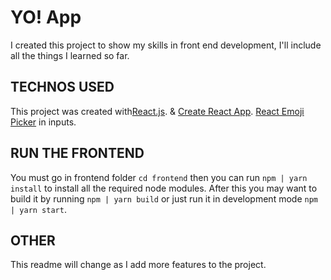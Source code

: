 # YO! App

I created this project to show my skills in front end development, I'll include all the things I learned so far.

## TECHNOS USED

This project was created with[React.js](https://reactjs.org/). & [Create React App](https://github.com/facebook/create-react-app).
[React Emoji Picker](https://www.npmjs.com/package/emoji-picker-react) in inputs.

## RUN THE FRONTEND

You must go in frontend folder `cd frontend` then you can run `npm | yarn install` to install all the required node modules.
After this you may want to build it by running `npm | yarn build` or just run it in development mode `npm | yarn start`.

## OTHER

This readme will change as I add more features to the project.

